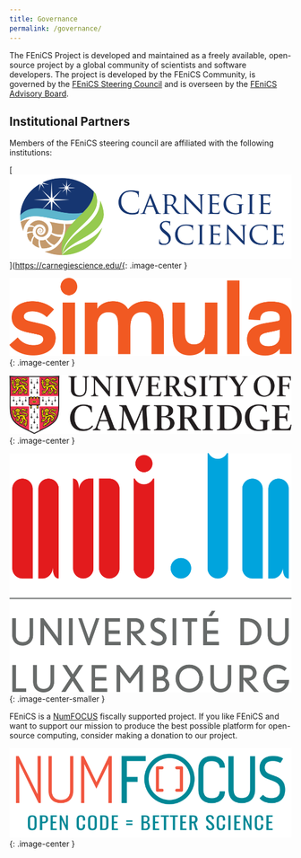 ```yaml
---
title: Governance
permalink: /governance/
---
```


The FEniCS Project is developed and maintained as a freely available, open-source project by a 
global community of scientists and software developers. The project is developed by the FEniCS 
Community, is governed by the [FEniCS Steering Council](steering-council.md) and is overseen by the
[FEniCS Advisory Board](advisory-board.md).

## Institutional Partners

Members of the FEniCS steering council are affiliated with the following institutions:

[![Carnegie Institution for Science](/assets/img/governance/carnegie.png)](https://carnegiescience.edu/{: .image-center }

[![Simula Research Laboratory](/assets/img/governance/simula.png)](http://simula.no/){: .image-center }

[![University of Cambridge](/assets/img/governance/cambridge.png)](http://cam.ac.uk/){: .image-center }

[![University of Luxembourg](/assets/img/governance/luxembourg.png)](http://uni.lu/){: .image-center-smaller }

FEniCS is a [NumFOCUS](https://www.numfocus.org/) fiscally supported project. If you like FEniCS and want to support our 
mission to produce the best possible platform for open-source computing, consider making a 
donation to our project.

[![NumFOCUS](/assets/img/numfocus.png)](https://www.numfocus.org/){: .image-center }
